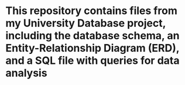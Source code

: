 # This repository contains files from my University Database project, including the database schema, an Entity-Relationship Diagram (ERD), and a SQL file with queries for data analysis
